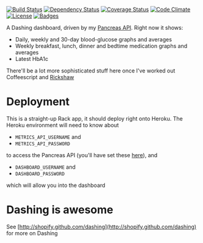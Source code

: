[![Build Status](http://img.shields.io/travis/pikesley/diabetes-dashboard.svg)](https://travis-ci.org/pikesley/diabetes-dashboard)
[![Dependency Status](http://img.shields.io/gemnasium/pikesley/diabetes-dashboard.svg)](https://gemnasium.com/pikesley/diabetes-dashboard)
[![Coverage Status](http://img.shields.io/coveralls/pikesley/diabetes-dashboard.svg)](https://coveralls.io/r/pikesley/diabetes-dashboard)
[![Code Climate](http://img.shields.io/codeclimate/github/pikesley/diabetes-dashboard.svg)](https://codeclimate.com/github/pikesley/diabetes-dashboard)
[![License](http://img.shields.io/:license-mit-blue.svg)](http://pikesley.mit-license.org)
[![Badges](http://img.shields.io/:badges-6/6-ff6799.svg)](https://github.com/pikesley/badger)

A Dashing dashboard, driven by my [Pancreas API](http://pancreas-api.herokuapp.com/). Right now it shows:

* Daily, weekly and 30-day blood-glucose graphs and averages
* Weekly breakfast, lunch, dinner and bedtime medication graphs and averages
* Latest HbA1c

There'll be a lot more sophisticated stuff here once I've worked out Coffeescript and [Rickshaw](http://code.shutterstock.com/rickshaw/)

# Deployment

This is a straight-up Rack app, it should deploy right onto Heroku. The Heroku environment will need to know about 

* `METRICS_API_USERNAME` and 
* `METRICS_API_PASSWORD` 

to access the Pancreas API (you'll have set these [here](http://pancreas-api.herokuapp.com/#dropbox-integration)), and 

* `DASHBOARD_USERNAME` and
* `DASHBOARD_PASSWORD`

which will allow you into the dashboard

# Dashing is awesome

See [http://shopify.github.com/dashing](http://shopify.github.com/dashing) for more on Dashing
